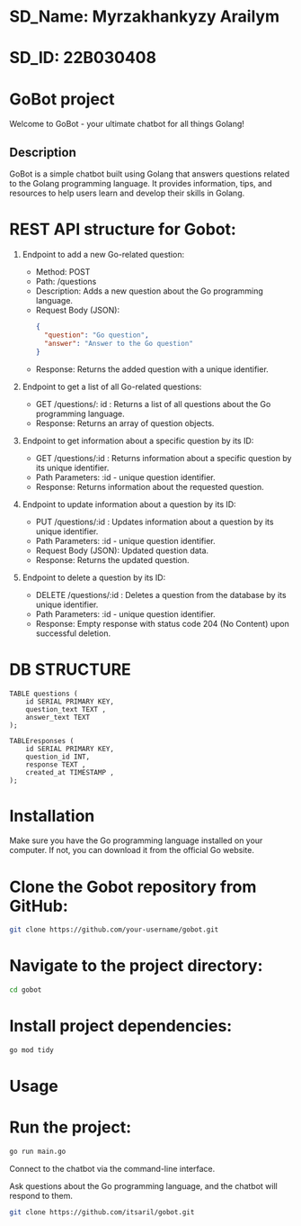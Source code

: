 # SD_Name: Myrzakhankyzy Arailym
# SD_ID: 22B030408

# GoBot project

Welcome to GoBot - your ultimate chatbot for all things Golang!

## Description

GoBot is a simple chatbot built using Golang that answers questions related to the Golang programming language. It provides information, tips, and resources to help users learn and develop their skills in Golang.

# REST API structure for Gobot:

1. Endpoint to add a new Go-related question:
   - Method: POST
   - Path: /questions
   - Description: Adds a new question about the Go programming language.
   - Request Body (JSON):
     ```json
     {
       "question": "Go question",
       "answer": "Answer to the Go question"
     }
     ```
   - Response: Returns the added question with a unique identifier.

2. Endpoint to get a list of all Go-related questions:
   - GET /questions/: id : Returns a list of all questions about the Go programming language.
   - Response: Returns an array of question objects.

3. Endpoint to get information about a specific question by its ID:
   - GET /questions/:id : Returns information about a specific question by its unique identifier.
   - Path Parameters: :id - unique question identifier.
   - Response: Returns information about the requested question.

4. Endpoint to update information about a question by its ID:
   - PUT /questions/:id : Updates information about a question by its unique identifier.
   - Path Parameters: :id - unique question identifier.
   - Request Body (JSON): Updated question data.
   - Response: Returns the updated question.

5. Endpoint to delete a question by its ID:
   - DELETE /questions/:id : Deletes a question from the database by its unique identifier.
   - Path Parameters: :id - unique question identifier.
   - Response: Empty response with status code 204 (No Content) upon successful deletion.

   

# DB STRUCTURE 
```
TABLE questions (
    id SERIAL PRIMARY KEY,
    question_text TEXT ,
    answer_text TEXT 
);

TABLEresponses (
    id SERIAL PRIMARY KEY,
    question_id INT,
    response TEXT ,
    created_at TIMESTAMP ,
);
```

# Installation
Make sure you have the Go programming language installed on your computer. If not, you can download it from the official Go website.

# Clone the Gobot repository from GitHub:

```bash
git clone https://github.com/your-username/gobot.git
```

# Navigate to the project directory:

```bash
cd gobot
```

# Install project dependencies:

```bash
go mod tidy
```

# Usage
# Run the project:

```bash
go run main.go
```

Connect to the chatbot via the command-line interface.

Ask questions about the Go programming language, and the chatbot will respond to them.

```bash
git clone https://github.com/itsaril/gobot.git
